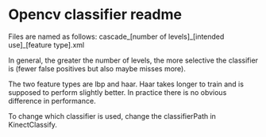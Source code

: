 # Opencv classifier readme

Files are named as follows: cascade\_[number of levels]\_[intended use]\_[feature type].xml

In general, the greater the number of levels, the more selective the classifier is (fewer false positives but also maybe misses more).

The two feature types are lbp and haar. Haar takes longer to train and is supposed to perform slightly better. In practice there is no obvious difference in performance.

To change which classifier is used, change the classifierPath in KinectClassify. 